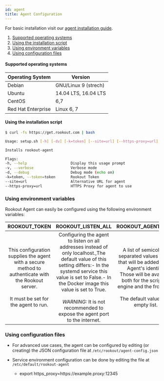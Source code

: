 ```yaml
---
id: agent
title: Agent Configuration
---
```


For basic installation visit our [agent installation guide](installation-agent.md).

1. [Supported operating systems](#supported-operating-systems)
2. [Using the installation script](#using-the-installation-script)
3. [Using environment variables](#using-environment-variables)
4. [Using configuration files](#using-configuration-files)

#### Supported operating systems

| Operating System   | Version    |
| ------------------ | ---------- |
| Debian             | GNU/Linux 9 (strech)       |
| Ubuntu             | 14.04 LTS, 16.04 LTS         |
| CentOS             | 6,7          |
| Red Hat Enterprise | Linux 6, 7|

#### Using the installation script

```bash
$ curl -fs https://get.rookout.com | bash

Usage: setup.sh [-h] [-dv] [-k=token] [--site=url] [--https-proxy=url]

Installs rookout-agent

Flags:
-h, --help                    Display this usage prompt
-v, --verbose                 Verbose mode
-d, --debug                   Debug mode (echo on)
-k=token, --token=token       Rookout Token
--site=url                    Alternative URL for agent
--https-proxy=url             HTTPS Proxy for agent to use
```

### Using environment variables

Rookout Agent can easily be configured using the following environment variables:

| ROOKOUT_TOKEN | ROOKOUT_LISTEN_ALL | ROOKOUT_AGENT_TAGS |
|:----------------------------------------------------------------------------------------------------------------------------------------:|:----------------------------------------------------------------------------------------------------------------------------------------------------------------------------------------------------------------------------------------------------------------------------------------------------:|:-------------------------------------------------------------------------------------------------------------------------------------------------------------------------------------------------------:|
| This configuration supplies the agent with a secure method to authenticate with the Rookout server.<br/><br/>It must be set for the agent to run. | Configuring the agent to listen on all addresses instead of only localhost.,The default value of this setting differs:- In the systemd service this value is set to False.- In the Docker image this value is set to True.<br/><br/>*WARNING:* It is not recommended to expose the agent port to the internet. | A list of semicolon `;` separated values (tags) that will be added to the Agent's identity.<br/>Those will be available both for the scripting engine and the frontend.<br/><br/>The default value is an empty list. |

### Using configuration files

- For advanced use cases, the agent can be configured by editing (or creating) the JSON 
configuration file at `/etc/rookout/agent-config.json`

- Service environment configuration can be done by editing the file at `/etc/default/rookout-agent`
    - export https_proxy=https://<span></span>example.proxy:12345
